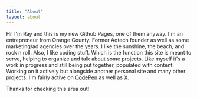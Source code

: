 ```yaml
---
title: "About"
layout: about
---
```


Hi! I'm Ray and this is my new Github Pages, one of them anyway. I'm an entrepreneur from Orange County. Former Adtech founder as well as some marketing/ad agencies over the years. I like the sunshine, the beach, and rock n roll. Also, I like coding stuff. Which is the function this site is meant to serve, helping to organize and talk about some projects. Like myself it's a work in progress and still being put together, populated with content. Working on it actively but alongside another personal site and many other projects. I'm fairly active on [CodePen](//codepen.io/deadflowers) as well as [X](//x.com/@rayktweets).

Thanks for checking this area out!


